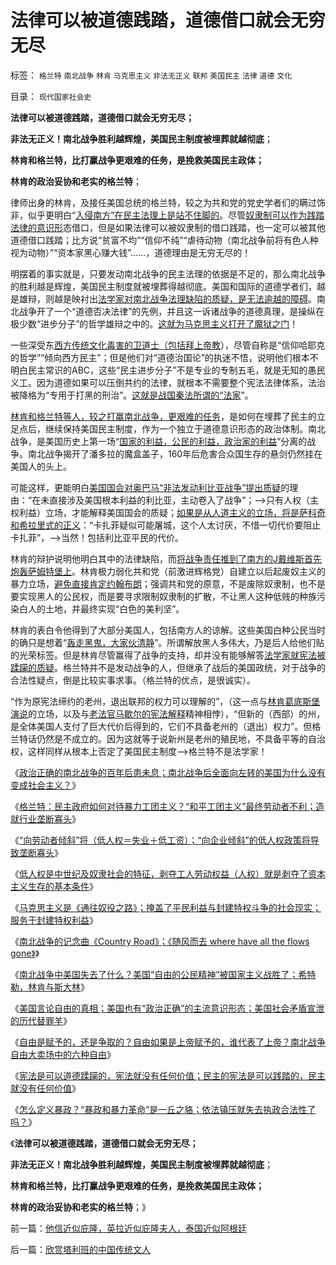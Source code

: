 # 法律可以被道德践踏，道德借口就会无穷无尽

标签： `格兰特` `南北战争` `林肯` `马克思主义` `非法无正义` `联邦` `美国民主` `法律` `道德` `文化` 

目录： `现代国家社会史`

**法律可以被道德践踏，道德借口就会无穷无尽；**

**非法无正义！南北战争胜利越辉煌，美国民主制度被埋葬就越彻底**；

**林肯和格兰特，比打赢战争更艰难的任务，是挽救美国民主政体；**

**林肯的政治妥协和老实的格兰特**；

律师出身的林肯，及接任美国总统的格兰特，较之为共和党的党史学者们的瞒过饰非，似乎更明白“[入侵南方”在民主法理上是站不住脚的](../../../2011/3/30/人道主义“政治正确”和不正确的殖民主义.md)。尽管[奴隶制可以作为践踏法律的意识形](../../../2011/7/8/南北战争无关正义；“惩罚道德”就是邪恶.md)态借口，但是如果法律可以被奴隶制的借口践踏，也一定可以被其他道德借口践踏；比方说“贫富不均”“信仰不纯”“虐待动物（南北战争前将有色人种视为动物）”“资本家黑心赚大钱”……，道德理由是无穷无尽的！

明摆着的事实就是，只要发动南北战争的民主法理的依据是不足的，那么南北战争的胜利越是辉煌，美国民主制度就被埋葬得越彻底。美国和国际的道德学者们，越是雄辩，则越是映衬出[法学家对南北战争法理缺陷的质疑，是无法逾越的障碍](../../../2011/4/2/国际法不相信眼泪，主权无弱者.md)。南北战争开了一个“道德否决法律”的先例，并且这一诉诸战争的道德真理，是操纵在极少数“进步分子”的哲学雄辩之中的。[这就为马克思主义打开了魔狱之门](../../../2011/7/11/南北战争合众国失去的最珍贵的什么？.md)！

一些深受东[西方传统文化毒害的卫道士（包括拜上帝教](../../../2011/3/23/西方传统文化的愚昧落后.md)），尽管自称是“信仰哈耶克的哲学”“倾向西方民主”；但是他们对“道德治国论”的执迷不悟，说明他们根本不明白民主常识的ABC，这些“民主进步分子”不是专业的专制五毛，就是无知的愚民义工。因为道德如果可以压倒共约的法律，就根本不需要整个宪法法律体系，法治被降格为“专用于打黑的刑治”。[这就是战国秦法所谓的“法家](../../../2010/6/8/民主和专制优劣比较约束定理;商鞅变法和最失败的法家.md)”。

[林肯和格兰特等人，较之打赢南北战争，更艰难的任务](../../../2011/5/6/里根的保守主义和格兰特总统.md)，是如何在埋葬了民主的立足点后，继续保持美国民主制度，作为一个独立于道德意识形态的政治体制。南北战争，是美国历史上第一场“[国家的利益，公民的利益，政治家的利益](http://blog.sina.com.cn/s/blog_49a3971d01000bvy.html)”分离的战争。南北战争揭开了潘多拉的魔盒盖子，160年后危害合众国生存的悬剑仍然挂在美国人的头上。

可能这样，更能明白[美国国会对奥巴马“非法发动利比亚战争”提出质疑](../../../2011/4/10/利比亚是一场没有红线的意识形态战争.md)的理由：“在未直接涉及美国根本利益的利比亚，主动卷入了战争”；——>只有人权（主权利益）立场，才能解释美国国会的质疑；[如果是从人道主义的立场，将是萨科奇和希拉里式的正义](../../../2011/4/1/美英法“合法打黑”，联合国就不合法.md)：“卡扎菲疑似可能屠城，这个人太讨厌，不惜一切代价要阻止卡扎菲”，——>当然！包括利比亚平民的代价。

林肯的辩护说明他明白其中的法律缺陷，而[将战争责任推到了南方的J戴维斯首先炮轰萨姆特堡上](../../../2011/5/7/林肯制造了美国联邦最危险的年代.md)。林肯极力弱化共和党（前激进辉格党）自建立以后起废奴主义的暴力立场，[避免直接肯定约翰布朗](../../../2011/7/9/战犯约翰.布朗的灵魂在地狱里腐烂!.md)；强调共和党的原意，不是废除奴隶制，也不是要实现黑人的公民权，而是要寻求限制奴隶制的扩散，不让黑人这种低贱的种族污染白人的土地，并最终实现“白色的美利坚”。

林肯的表白令他得到了大部分美国人，包括南方人的谅解。这些美国白种公民当时的确只是想着“[轰走黑鬼，大家伙清静](../../../2011/5/4/林肯“解放黑奴，轰走黑鬼”.md)”。所谓解放黑人多伟大，乃是后人给他们贴的光荣标签。但是林肯尽管赢得了战争的支持，却并没有能够解答[法学家就宪法被蹂躏的质疑](../../../2011/3/21/非法无正义！众神与将军！.md)。格兰特并不是发动战争的人，但继承了战后的美国政统，对于战争的合法性疑点，倒是比较实事求事。（格兰特的优点，是很诚实）。



“作为原宪法缔约的老州，退出联邦的权力可以理解的”，（这一点与[林肯葛底斯堡演说](../../../2011/5/13/美国首任首席大法官是法盲.md)的立场，以及与[老法官马歇尔的宪法解释](../../../2011/5/11/美国最高法院“违宪”怎么办？.md)精神相悖），“但新的（西部）的州，是全体美国人支付了巨大代价后得到的，它们不具备老州的（退出）权力”。但格兰特话仍然是不成立的。因为这就等于说新州是老州的殖民地，不具备平等的自治权，这样同样从根本上否定了美国民主制度——>格兰特不是法学家！

《[政治正确的南北战争的百年后患未息；南北战争后全面向左转的美国为什么没有变成社会主义？](../../../2011/7/9/政治正确的南北战争是否做错了什么？.md)》

《[格兰特：民主政府如何对待暴力工团主义？“和平工团主义”最终劳动者不利；造就行业垄断寡头](../../../2011/7/10/工团主义造就行政垄断寡头.md)》

《[“向劳动者倾斜”将（低人权＝失业＋低工资）；“向企业倾斜”的低人权政策将导致垄断寡头](../../../2011/7/10/“向劳动者倾斜”将（低人权＝失业＋低工资）.md)》

《[低人权是中世纪及奴隶社会的特征，剥夺工人劳动权益（人权）就是剥夺了资本主义生存的基本条件](../../../2011/7/10/中世纪及奴隶社会的特征.md)》

《[马克思主义是《通往奴役之路》；掩盖了平民利益与封建特权斗争的社会现实；服务于封建特权利益](../../../2011/7/10/彻头彻尾的《通往奴役之路》.md)》

《[南北战争的记念曲《Country Road》；《随风而去 where have all the
flows gone》](../../../2011/7/11/南北战争记念曲《CountryRoad》随风而去.md)》

《[南北战争中美国失去了什么？美国“自由的公民精神”被国家主义战胜了；希特勒，林肯与斯大林](../../../2011/7/11/南北战争合众国失去的最珍贵的什么？.md)》

《[美国言论自由的真相；美国也有“政治正确”的主流意识形态；美国社会矛盾宣泄的历代替罪羊](../../../2011/7/11/美国言论自由的真相和历代的替罪羊.md)》

《[自由是赋予的，还是争取的？自由如果是上帝赋予的，谁代表了上帝？南北战争自由大卖场中的六种自由](../../../2011/7/13/自由是赋予的，还是争取的？南北战争的六种“自由”.md)》

《[宪法是可以道德蹂躏的，宪法就没有任何价值；民主的宪法是可以践踏的，民主就没有任何价值](../../../2011/7/13/南北战争是民主最大的创伤.md)》

《[怎么定义暴政？“暴政和暴力革命”是一丘之貉；依法镇压就失去执政合法性了吗？](../../../2011/7/14/他信近似庇隆，英拉近似庇隆夫人，泰国近似阿根廷.md)》

《**法律可以被道德践踏，道德借口就会无穷无尽；**

**非法无正义！南北战争胜利越辉煌，美国民主制度被埋葬就越彻底**；

**林肯和格兰特，比打赢战争更艰难的任务，是挽救美国民主政体；**

**林肯的政治妥协和老实的格兰特**；》

前一篇：[他信近似庇隆，英拉近似庇隆夫人，泰国近似阿根廷](../../../2011/7/14/他信近似庇隆，英拉近似庇隆夫人，泰国近似阿根廷.md)

后一篇：[欣赏塔利班的中国传统文人](../../../2011/7/14/欣赏塔利班的中国传统文人.md)
